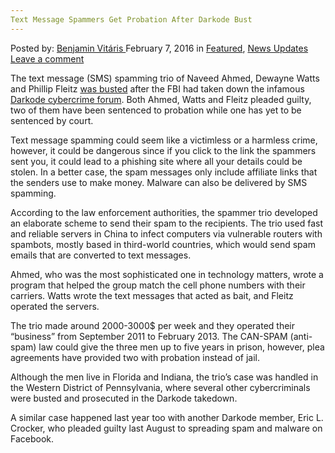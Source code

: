 ```yaml
---
Text Message Spammers Get Probation After Darkode Bust
---
```

<article class="post-listing post-13165 post type-post status-publish format-standard has-post-thumbnail hentry category-deepdot-news category-news-updates tag-bust tag-darkode tag-message tag-probation tag-spammers tag-text">
    <div class="post-inner">
    <p class="post-meta">
    <span>Posted by: <a href="https://www.deepdotweb.com/author/benjaminvi/" title="">Benjamin Vitáris </a></span>
    <span>February 7, 2016</span>
    <span>in <a href="https://www.deepdotweb.com/category/deepdot-news/" rel="category tag">Featured</a>, <a href="https://www.deepdotweb.com/category/news-updates/" rel="category tag">News Updates</a></span>
    <span><a href="https://www.deepdotweb.com/2016/02/07/text-message-spammers-get-probation-after-darkode-bust/#respond">Leave a comment</a></span>
    </p>
    <div class="clear"></div>
    <div class="entry">
    <p>The text message (SMS) spamming trio of Naveed Ahmed, Dewayne Watts and Phillip Fleitz <a href="https://nakedsecurity.sophos.com/2016/02/01/text-message-spammers-busted-in-dark-web-market-takedown-get-probation/">was busted</a> after the FBI had taken down the infamous <a href="https://www.deepdotweb.com/2015/07/15/darkode-com-seized-by-cross-borders-task-force/">Darkode cybercrime forum</a>. Both Ahmed, Watts and Fleitz pleaded guilty, two of them have been sentenced to probation while one has yet to be sentenced by court.</p>
    <p>Text message spamming could seem like a victimless or a harmless crime, however, it could be dangerous since if you click to the link the spammers sent you, it could lead to a phishing site where all your details could be stolen. In a better case, the spam messages only include affiliate links that the senders use to make money. Malware can also be delivered by SMS spamming.</p>
    <p>According to the law enforcement authorities, the spammer trio developed an elaborate scheme to send their spam to the recipients. The trio used fast and reliable servers in China to infect computers via vulnerable routers with spambots, mostly based in third-world countries, which would send spam emails that are converted to text messages.</p>
    <p>Ahmed, who was the most sophisticated one in technology matters, wrote a program that helped the group match the cell phone numbers with their carriers. Watts wrote the text messages that acted as bait, and Fleitz operated the servers.</p>
    <p>The trio made around 2000-3000$ per week and they operated their “business” from September 2011 to February 2013. The CAN-SPAM (anti-spam) law could give the three men up to five years in prison, however, plea agreements have provided two with probation instead of jail.</p>
    <p>Although the men live in Florida and Indiana, the trio&#8217;s case was handled in the Western District of Pennsylvania, where several other cybercriminals were busted and prosecuted in the Darkode takedown.</p>
    <p>A similar case happened last year too with another Darkode member, Eric L. Crocker, who pleaded guilty last August to spreading spam and malware on Facebook.</p>
    </div>
    <span style="display:none"><a href="https://www.deepdotweb.com/tag/bust/" rel="tag">bust</a> <a href="https://www.deepdotweb.com/tag/darkode/" rel="tag">darkode</a> <a href="https://www.deepdotweb.com/tag/message/" rel="tag">message</a> <a href="https://www.deepdotweb.com/tag/probation/" rel="tag">probation</a> <a href="https://www.deepdotweb.com/tag/spammers/" rel="tag">spammers</a> <a href="https://www.deepdotweb.com/tag/text/" rel="tag">text</a></span> <span style="display:none" class="updated">2016-02-07</span>
    <div style="display:none" class="vcard author" itemprop="author" itemscope itemtype="http://schema.org/Person"><strong class="fn" itemprop="name"><a href="https://www.deepdotweb.com/author/benjaminvi/" title="Posts by Benjamin Vitáris" rel="author">Benjamin Vitáris</a></strong></div>
    </div>
</article>

